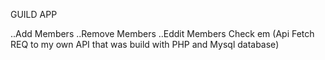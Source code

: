 GUILD APP 


..Add Members
..Remove Members 
..Eddit Members
Check em (Api Fetch REQ to my own API that was build with PHP and Mysql database)


